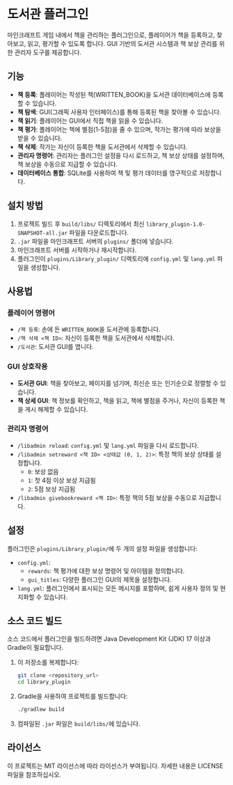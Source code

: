 # 도서관 플러그인

마인크래프트 게임 내에서 책을 관리하는 플러그인으로, 플레이어가 책을 등록하고, 찾아보고, 읽고, 평가할 수 있도록 합니다. GUI 기반의 도서관 시스템과 책 보상 관리를 위한 관리자 도구를 제공합니다.

## 기능

*   **책 등록**: 플레이어는 작성된 책(WRITTEN_BOOK)을 도서관 데이터베이스에 등록할 수 있습니다.
*   **책 탐색**: GUI(그래픽 사용자 인터페이스)를 통해 등록된 책을 찾아볼 수 있습니다.
*   **책 읽기**: 플레이어는 GUI에서 직접 책을 읽을 수 있습니다.
*   **책 평가**: 플레이어는 책에 별점(1-5점)을 줄 수 있으며, 작가는 평가에 따라 보상을 받을 수 있습니다.
*   **책 삭제**: 작가는 자신이 등록한 책을 도서관에서 삭제할 수 있습니다.
*   **관리자 명령어**: 관리자는 플러그인 설정을 다시 로드하고, 책 보상 상태를 설정하며, 책 보상을 수동으로 지급할 수 있습니다.
*   **데이터베이스 통합**: SQLite를 사용하여 책 및 평가 데이터를 영구적으로 저장합니다.

## 설치 방법

1.  프로젝트 빌드 후 `build/libs/` 디렉토리에서 최신 `library_plugin-1.0-SNAPSHOT-all.jar` 파일을 다운로드합니다.
2.  `.jar` 파일을 마인크래프트 서버의 `plugins/` 폴더에 넣습니다.
3.  마인크래프트 서버를 시작하거나 재시작합니다.
4.  플러그인이 `plugins/Library_plugin/` 디렉토리에 `config.yml` 및 `lang.yml` 파일을 생성합니다.

## 사용법

### 플레이어 명령어

*   `/책 등록`: 손에 든 `WRITTEN_BOOK`을 도서관에 등록합니다.
*   `/책 삭제 <책 ID>`: 자신이 등록한 책을 도서관에서 삭제합니다.
*   `/도서관`: 도서관 GUI를 엽니다.

### GUI 상호작용

*   **도서관 GUI**: 책을 찾아보고, 페이지를 넘기며, 최신순 또는 인기순으로 정렬할 수 있습니다.
*   **책 상세 GUI**: 책 정보를 확인하고, 책을 읽고, 책에 별점을 주거나, 자신이 등록한 책을 게시 해제할 수 있습니다.

### 관리자 명령어

*   `/libadmin reload`: `config.yml` 및 `lang.yml` 파일을 다시 로드합니다.
*   `/libadmin setreward <책 ID> <상태값 (0, 1, 2)>`: 특정 책의 보상 상태를 설정합니다.
    *   `0`: 보상 없음
    *   `1`: 첫 4점 이상 보상 지급됨
    *   `2`: 5점 보상 지급됨
*   `/libadmin givebookreward <책 ID>`: 특정 책의 5점 보상을 수동으로 지급합니다.

## 설정

플러그인은 `plugins/Library_plugin/`에 두 개의 설정 파일을 생성합니다:

*   `config.yml`:
    *   `rewards`: 책 평가에 대한 보상 명령어 및 아이템을 정의합니다.
    *   `gui_titles`: 다양한 플러그인 GUI의 제목을 설정합니다.
*   `lang.yml`: 플러그인에서 표시되는 모든 메시지를 포함하며, 쉽게 사용자 정의 및 현지화할 수 있습니다.

## 소스 코드 빌드

소스 코드에서 플러그인을 빌드하려면 Java Development Kit (JDK) 17 이상과 Gradle이 필요합니다.

1.  이 저장소를 복제합니다:
    ```bash
    git clone <repository_url>
    cd library_plugin
    ```
2.  Gradle을 사용하여 프로젝트를 빌드합니다:
    ```bash
    ./gradlew build
    ```
3.  컴파일된 `.jar` 파일은 `build/libs/`에 있습니다.

## 라이선스

이 프로젝트는 MIT 라이선스에 따라 라이선스가 부여됩니다. 자세한 내용은 LICENSE 파일을 참조하십시오.